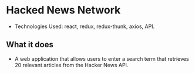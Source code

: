 # Hacked News Network
  * Technologies Used: react, redux, redux-thunk, axios, API.
 
## What it does
  * A web application that allows users to enter a search term that retrieves 20 relevant articles from the Hacker News API. 
